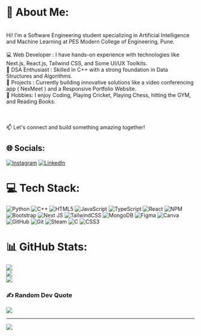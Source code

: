 # 💫 About Me:
<br>Hi! I'm a Software Engineering student specializing in Artificial Intelligence and Machine Learning at PES Modern College of Engineering, Pune.<br><br>💻 Web Developer : I have hands-on experience with technologies like Next.js, React.js, Tailwind CSS, and Some UI/UX Toolkits.<br>🧠 DSA Enthusiast : Skilled in C++ with a strong foundation in Data Structures and Algorithms.<br>🚀 Projects : Currently building innovative solutions like a video conferencing app ( NexMeet ) and a Responsive Portfolio Website.<br>🎯 Hobbies: I enjoy  Coding, Playing Cricket, Playing Chess, hitting the GYM, and Reading Books.<br><br><br><br>📫 Let's connect and build something amazing together!


## 🌐 Socials:
[![Instagram](https://img.shields.io/badge/Instagram-%23E4405F.svg?logo=Instagram&logoColor=white)](https://instagram.com/___prajyot_17) [![LinkedIn](https://img.shields.io/badge/LinkedIn-%230077B5.svg?logo=linkedin&logoColor=white)](https://linkedin.com/in/prajyot-porje) 

# 💻 Tech Stack:
![Python](https://img.shields.io/badge/python-3670A0?style=flat&logo=python&logoColor=ffdd54) ![C++](https://img.shields.io/badge/c++-%2300599C.svg?style=flat&logo=c%2B%2B&logoColor=white) ![HTML5](https://img.shields.io/badge/html5-%23E34F26.svg?style=flat&logo=html5&logoColor=white) ![JavaScript](https://img.shields.io/badge/javascript-%23323330.svg?style=flat&logo=javascript&logoColor=%23F7DF1E) ![TypeScript](https://img.shields.io/badge/typescript-%23007ACC.svg?style=flat&logo=typescript&logoColor=white) ![React](https://img.shields.io/badge/react-%2320232a.svg?style=flat&logo=react&logoColor=%2361DAFB) ![NPM](https://img.shields.io/badge/NPM-%23CB3837.svg?style=flat&logo=npm&logoColor=white) ![Bootstrap](https://img.shields.io/badge/bootstrap-%238511FA.svg?style=flat&logo=bootstrap&logoColor=white) ![Next JS](https://img.shields.io/badge/Next-black?style=flat&logo=next.js&logoColor=white) ![TailwindCSS](https://img.shields.io/badge/tailwindcss-%2338B2AC.svg?style=flat&logo=tailwind-css&logoColor=white) ![MongoDB](https://img.shields.io/badge/MongoDB-%234ea94b.svg?style=flat&logo=mongodb&logoColor=white) ![Figma](https://img.shields.io/badge/figma-%23F24E1E.svg?style=flat&logo=figma&logoColor=white) ![Canva](https://img.shields.io/badge/Canva-%2300C4CC.svg?style=flat&logo=Canva&logoColor=white) ![GitHub](https://img.shields.io/badge/github-%23121011.svg?style=flat&logo=github&logoColor=white) ![Git](https://img.shields.io/badge/git-%23F05033.svg?style=flat&logo=git&logoColor=white) ![Steam](https://img.shields.io/badge/steam-%23000000.svg?style=flat&logo=steam&logoColor=white) ![C](https://img.shields.io/badge/c-%2300599C.svg?style=flat&logo=c&logoColor=white) ![CSS3](https://img.shields.io/badge/css3-%231572B6.svg?style=flat&logo=css3&logoColor=white)
# 📊 GitHub Stats:
![](https://github-readme-stats.vercel.app/api?username=prajyot-porje&theme=github_dark&hide_border=false&include_all_commits=true&count_private=true)<br/>
![](https://github-readme-streak-stats.herokuapp.com/?user=prajyot-porje&theme=github_dark&hide_border=false)<br/>
![](https://github-readme-stats.vercel.app/api/top-langs/?username=prajyot-porje&theme=github_dark&hide_border=false&include_all_commits=true&count_private=true&layout=compact)

### ✍️ Random Dev Quote
![](https://quotes-github-readme.vercel.app/api?type=vetical&theme=dark)

---
[![](https://visitcount.itsvg.in/api?id=prajyot-porje&icon=0&color=12)](https://visitcount.itsvg.in)

<!-- Proudly created with GPRM ( https://gprm.itsvg.in ) -->

